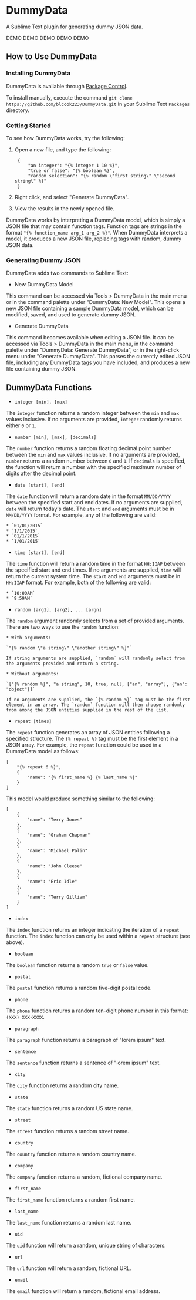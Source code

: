 # DummyData

A Sublime Text plugin for generating dummy JSON data.

DEMO DEMO DEMO DEMO DEMO


## How to Use DummyData

### Installing DummyData

DummyData is available through [Package Control](https://packagecontrol.io/).

To install manually, execute the command `git clone https://github.com/blcook223/DummyData.git` in your Sublime Text `Packages` directory.

### Getting Started

To see how DummyData works, try the following:

1. Open a new file, and type the following:

        {
            "an integer": "{% integer 1 10 %}",
            "true or false": "{% boolean %}",
            "random selection": "{% random \"first string\" \"second string\" %}"
        }

2. Right click, and select "Generate DummyData".

3. View the results in the newly opened file.

DummyData works by interpreting a DummyData model, which is simply a JSON file that may contain function tags. Function tags are strings in the format `"{% function_name arg_1 arg_2 %}"`. When DummyData interprets a model, it produces a new JSON file, replacing tags with random, dummy JSON data.


### Generating Dummy JSON

DummyData adds two commands to Sublime Text:

- New DummyData Model

This command can be accessed via Tools > DummyData in the main menu or in the command palette under "DummyData: New Model". This opens a new JSON file containing a sample DummyData model, which can be modified, saved, and used to generate dummy JSON.

- Generate DummyData

This command becomes available when editing a JSON file. It can be accessed via Tools > DummyData in the main menu, in the command palette under "DummyData: Generate DummyData", or in the right-click menu under "Generate DummyData". This parses the currently edited JSON file, including any DummyData tags you have included, and produces a new file containing dummy JSON.


## DummyData Functions

- `integer [min], [max]`

The `integer` function returns a random integer between the `min` and `max` values inclusive. If no arguments are provided, `integer` randomly returns either `0` or `1`.

- `number [min], [max], [decimals]`

The `number` function returns a random floating decimal point number between the `min` and `max` values inclusive. If no arguments are provided, `number` returns a random number between `0` and `1`. If `decimals` is specified, the function will return a number with the specified maximum number of digits after the decimal point.

- `date [start], [end]`

The `date` function will return a random date in the format `MM/DD/YYYY` between the specified start and end dates. If no arguments are supplied, `date` will return today's date. The `start` and `end` arguments must be in `MM/DD/YYYY` format. For example, any of the following are valid:

    * `01/01/2015`
    * `1/1/2015`
    * `01/1/2015`
    * `1/01/2015`

- `time [start], [end]`

The `time` function will return a random time in the format `HH:IIAP` between the specified start and end times. If no arguments are supplied, `time` will return the current system time. The `start` and `end` arguments must be in `HH:IIAP` format. For example, both of the following are valid:

    * `10:00AM`
    * `9:59AM`

- `random [arg1], [arg2], ... [argn]`

The `random` argument randomly selects from a set of provided arguments. There are two ways to use the `random` function:

    * With arguments:

    `"{% random \"a string\" \"another string\" %}"`

    If string arguments are supplied, `random` will randomly select from the arguments provided and return a string.

    * Without arguments:

    `["{% random %}", "a string", 10, true, null, ["an", "array"], {"an": "object"}]`

    If no arguments are supplied, the `{% random %}` tag must be the first element in an array. The `random` function will then choose randomly from among the JSON entities supplied in the rest of the list.

- `repeat [times]`

The `repeat` function generates an array of JSON entities following a specified structure. The `{% repeat %}` tag must be the first element in a JSON array. For example, the `repeat` function could be used in a DummyData model as follows:

    [
        "{% repeat 6 %}",
        {
            "name": "{% first_name %} {% last_name %}"
        }
    ]

This model would produce something similar to the following:

    [
        {
            "name": "Terry Jones"
        },
        {
            "name": "Graham Chapman"
        },
        {
            "name": "Michael Palin"
        },
        {
            "name": "John Cleese"
        },
        {
            "name": "Eric Idle"
        },
        {
            "name": "Terry Gilliam"
        }
    ]

- `index`

The `index` function returns an integer indicating the iteration of a `repeat` function. The `index` function can only be used within a `repeat` structure (see above).

- `boolean`

The `boolean` function returns a random `true` or `false` value.

- `postal`

The `postal` function returns a random five-digit postal code.

- `phone`

The `phone` function returns a random ten-digit phone number in this format: `(XXX) XXX-XXXX`.

- `paragraph`

The `paragraph` function returns a paragraph of "lorem ipsum" text.

- `sentence`

The `sentence` function returns a sentence of "lorem ipsum" text.

- `city`

The `city` function returns a random city name.

- `state`

The `state` function returns a random US state name.

- `street`

The `street` function returns a random street name.

- `country`

The `country` function returns a random country name.

- `company`

The `company` function returns a random, fictional company name.

- `first_name`

The `first_name` function returns a random first name.

- `last_name`

The `last_name` function returns a random last name.

- `uid`

The `uid` function will return a random, unique string of characters.

- `url`

The `url` function will return a random, fictional URL.

- `email`

The `email` function will return a random, fictional email address.

